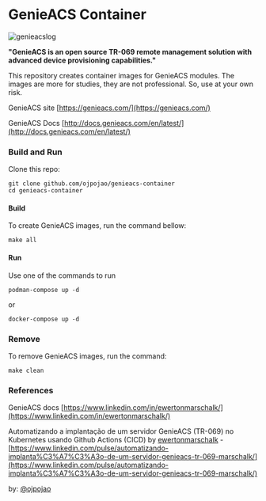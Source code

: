 # GenieACS Container
![genieacslog](https://genieacs.com/images/logo.svg)

**"GenieACS is an open source TR-069 remote management solution with advanced device provisioning capabilities."**

This repository creates container images for GenieACS modules. The images are more for studies, they are not professional. So, use at your own risk.

GenieACS site [https://genieacs.com/](https://genieacs.com/)

GenieACS Docs [http://docs.genieacs.com/en/latest/](http://docs.genieacs.com/en/latest/)

### Build and Run
Clone this repo:
```
git clone github.com/ojpojao/genieacs-container
cd genieacs-container
```

#### Build
To create GenieACS images, run the command bellow:
```
make all
```

#### Run
Use one of the commands to run
```
podman-compose up -d
```
or 
```
docker-compose up -d
```

### Remove
To remove GenieACS images, run the command:
```
make clean
```

### References

GenieACS docs [https://www.linkedin.com/in/ewertonmarschalk/](https://www.linkedin.com/in/ewertonmarschalk/)


Automatizando a implantação de um servidor GenieACS (TR-069) no Kubernetes usando Github Actions (CICD) by [ewertonmarschalk](https://www.linkedin.com/in/ewertonmarschalk/) - [https://www.linkedin.com/pulse/automatizando-implanta%C3%A7%C3%A3o-de-um-servidor-genieacs-tr-069-marschalk/](https://www.linkedin.com/pulse/automatizando-implanta%C3%A7%C3%A3o-de-um-servidor-genieacs-tr-069-marschalk/)


by: [@ojpojao](https://github.com/ojpojao)
